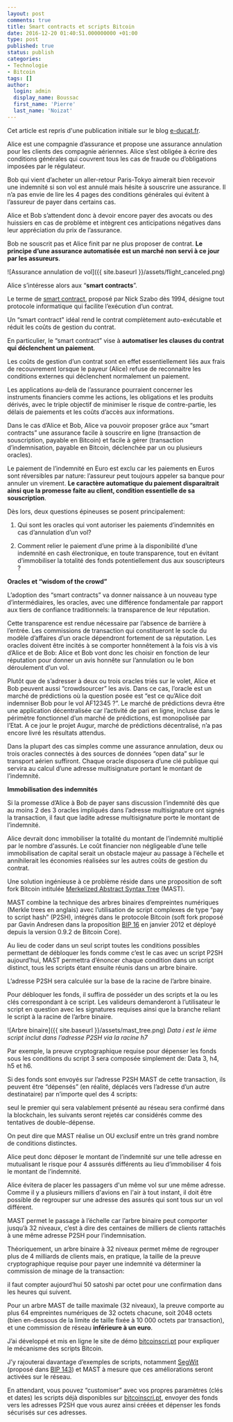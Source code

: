 ```yaml
---
layout: post
comments: true
title: Smart contracts et scripts Bitcoin
date: 2016-12-20 01:40:51.000000000 +01:00
type: post
published: true
status: publish
categories:
- Technologie
- Bitcoin
tags: []
author:
  login: admin
  display_name: Boussac
  first_name: 'Pierre'
  last_name: 'Noizat'
---
```

Cet article est repris d'une publication initiale sur le blog [e-ducat.fr](https://e-ducat.fr).

Alice est une compagnie d’assurance et propose une assurance annulation pour les clients des compagnie aériennes.
Alice s’est obligée à écrire des conditions générales qui couvrent tous les cas de fraude ou d’obligations imposées par le régulateur.

Bob qui vient d’acheter un aller-retour Paris-Tokyo aimerait bien recevoir une indemnité si son vol est annulé mais hésite à souscrire une assurance.
Il n’a pas envie de lire les 4 pages des conditions générales qui évitent à l’assureur de payer dans certains cas.

Alice et Bob s’attendent donc à devoir encore payer des avocats ou des huissiers en cas de problème et intègrent ces anticipations négatives dans leur appréciation du prix de l’assurance.

Bob ne souscrit pas et Alice finit par ne plus proposer de contrat. **Le principe d’une assurance automatisée est un marché non servi à ce jour par les assureurs**.

![Assurance annulation de vol]({{ site.baseurl }}/assets/flight_canceled.png)

Alice s’intéresse alors aux “**smart contracts**”.

Le terme de [smart contract](https://en.wikipedia.org/wiki/Smart_contract), proposé par Nick Szabo dès 1994, désigne tout protocole informatique qui facilite l’exécution d’un contrat.

Un “smart contract" idéal rend le contrat complètement auto-exécutable et réduit les coûts de gestion du contrat.

En particulier, le “smart contract” vise à **automatiser les clauses du contrat qui déclenchent un paiement**.

Les coûts de gestion d’un contrat sont en effet essentiellement liés aux frais de recouvrement lorsque le payeur (Alice) refuse de reconnaitre les conditions externes qui déclenchent normalement un paiement.

Les applications au-delà de l’assurance pourraient concerner les instruments financiers comme les actions, les obligations et les produits dérivés, avec le triple objectif de minimiser le risque de contre-partie, les délais de paiements et les coûts d’accès aux informations.

Dans le cas d’Alice et Bob, Alice va pouvoir proposer grâce aux “smart contracts” une assurance facile à souscrire en ligne (transaction de souscription, payable en Bitcoin) et facile à gérer (transaction d’indemnisation, payable en Bitcoin, déclenchée par un ou plusieurs oracles).

Le paiement de l’indemnité en Euro est exclu car les paiements en Euros sont réversibles par nature: l’assureur peut toujours appeler sa banque pour annuler un virement.
**Le caractère automatique du paiement disparaitrait ainsi que la promesse faite au client, condition essentielle de sa souscription**.

Dès lors, deux questions épineuses se posent principalement:

1) Qui sont les oracles qui vont autoriser les paiements d’indemnités en cas d’annulation d’un vol?

2) Comment relier le paiement d’une prime à la disponibilité d’une indemnité en cash électronique, en toute transparence, tout en évitant d’immobiliser la totalité des fonds potentiellement dus aux souscripteurs ?

**Oracles et “wisdom of the crowd”**

L’adoption des “smart contracts” va donner naissance à un nouveau type d’intermédiaires, les oracles, avec une différence fondamentale par rapport aux tiers de confiance traditionnels: la transparence de leur réputation.

Cette transparence est rendue nécessaire par l’absence de barrière à l’entrée.
Les commissions de transaction qui constitueront le socle du modèle d’affaires d’un oracle dépendront fortement de sa réputation.
Les oracles doivent être incités à se comporter honnêtement à la fois vis à vis d’Alice et de Bob: Alice et Bob vont donc les choisir en fonction de leur réputation pour donner un avis honnête sur l’annulation ou le bon déroulement d’un vol.

Plutôt que de s’adresser à deux ou trois oracles triés sur le volet, Alice et Bob peuvent aussi “crowdsourcer” les avis.
Dans ce cas, l’oracle est un marché de prédictions où la question posée est “est ce qu’Alice doit indemniser Bob pour le vol AF12345 ?”.
Le marché de prédictions devra être une application décentralisée car l’activité de pari en ligne, incluse dans le périmètre fonctionnel d’un marché de prédictions, est monopolisée par l’Etat.
A ce jour le projet Augur, marché de prédictions décentralisé, n’a pas encore livré les résultats attendus.


Dans la plupart des cas simples comme une assurance annulation, deux ou trois oracles connectés à des sources de données “open data” sur le transport aérien suffiront.
Chaque oracle disposera d’une clé publique qui servira au calcul d’une adresse multisignature portant le montant de l’indemnité.

**Immobilisation des indemnités**

Si la promesse d’Alice à Bob de payer sans discussion l’indemnité dès que au moins 2 des 3 oracles impliqués dans l’adresse multisignature ont signés la transaction, il faut que ladite adresse multisignature porte le montant de l’indemnité.

Alice devrait donc immobiliser la totalité du montant de l’indemnité multiplié par le nombre d'assurés.
Le coût financier non négligeable d’une telle immobilisation de capital serait un obstacle majeur au passage à l’échelle et annihilerait les économies réalisées sur les autres coûts de gestion du contrat.

Une solution ingénieuse à ce problème réside dans une proposition de soft fork Bitcoin intitulée [Merkelized Abstract Syntax Tree](https://github.com/bitcoin/bips/blob/master/bip-0114.mediawiki) (MAST).

MAST combine la technique des arbres binaires d’empreintes numériques (Merkle trees en anglais) avec l’utilisation de script complexes de type “pay to script hash” (P2SH), intégrés dans le protocole Bitcoin (soft fork proposé par Gavin Andresen dans la proposition [BIP 16](https://github.com/bitcoin/bips/blob/master/bip-0016.mediawiki) en janvier 2012 et déployé depuis la version 0.9.2 de Bitcoin Core).

Au lieu de coder dans un seul script toutes les conditions possibles permettant de débloquer les fonds comme c’est le cas avec un script P2SH aujourd’hui, MAST permettra d’énoncer chaque condition dans un script distinct, tous les scripts étant ensuite réunis dans un arbre binaire.

L’adresse P2SH sera calculée sur la base de la racine de l’arbre binaire.

Pour débloquer les fonds, il suffira de posséder un des scripts et la ou les clés correspondant à ce script. 
Les valideurs demanderont à l’utilisateur le script en question avec les signatures requises ainsi que la branche reliant le script à la racine de l’arbre binaire.

![Arbre binaire]({{ site.baseurl }}/assets/mast_tree.png)
_Data i est le ième script inclut dans l’adresse P2SH via la racine h7_

Par exemple, la preuve cryptographique requise pour dépenser les fonds sous les conditions du script 3 sera composée simplement de: Data 3, h4, h5 et h6.

Si des fonds sont envoyés sur l’adresse P2SH MAST de cette transaction, ils peuvent être “dépensés” (en réalité, déplacés vers l’adresse d’un autre destinataire) par n’importe quel des 4 scripts:

seul le premier qui sera valablement présenté au réseau sera confirmé dans la blockchain, les suivants seront rejetés car considérés comme des tentatives de double-dépense.

On peut dire que MAST réalise un OU exclusif entre un très grand nombre de conditions distinctes.

Alice peut donc déposer le montant de l’indemnité sur une telle adresse en mutualisant le risque pour 4 asssurés différents au lieu d’immobiliser 4 fois le montant de l’indemnité.

Alice évitera de placer les passagers d'un même vol sur une même adresse. Comme il y a plusieurs milliers d'avions en l'air à tout instant, il doit être possible de regrouper sur une adresse des assurés qui sont tous sur un vol différent.

MAST permet le passage à l’échelle car l’arbre binaire peut comporter jusqu’à 32 niveaux, c’est à dire des centaines de milliers de clients rattachés à une même adresse P2SH pour l’indemnisation.

Théoriquement, un arbre binaire à 32 niveaux permet même de regrouper plus de 4 milliards de clients mais, en pratique, la taille de la preuve cryptographique requise pour payer une indemnité va déterminer la commission de minage de la transaction:

il faut compter aujourd’hui 50 satoshi par octet pour une confirmation dans les heures qui suivent.

Pour un arbre MAST de taille maximale (32 niveaux), la preuve comporte au plus 64 empreintes numériques de 32 octets chacune, soit 2048 octets (bien en-dessous de la limite de taille fixée à 10 000 octets par transaction), et une commission de réseau **inférieure à un euro**.

J’ai développé et mis en ligne le site de démo [bitcoinscri.pt](http://bitcoinscri.pt) pour expliquer le mécanisme des scripts Bitcoin.

J’y rajouterai davantage d’exemples de scripts, notamment [SegWit](https://bitcoincore.org/en/2016/01/26/segwit-benefits/) (proposé dans [BIP 143](https://github.com/bitcoin/bips/blob/master/bip-0143.mediawiki)) et MAST à mesure que ces améliorations seront activées sur le réseau.

En attendant, vous pouvez “customiser” avec vos propres paramètres (clés et dates) les scripts déjà disponibles sur [bitcoinscri.pt](http://bitcoinscri.pt), envoyer des fonds vers les adresses P2SH que vous aurez ainsi créées et dépenser les fonds sécurisés sur ces adresses.